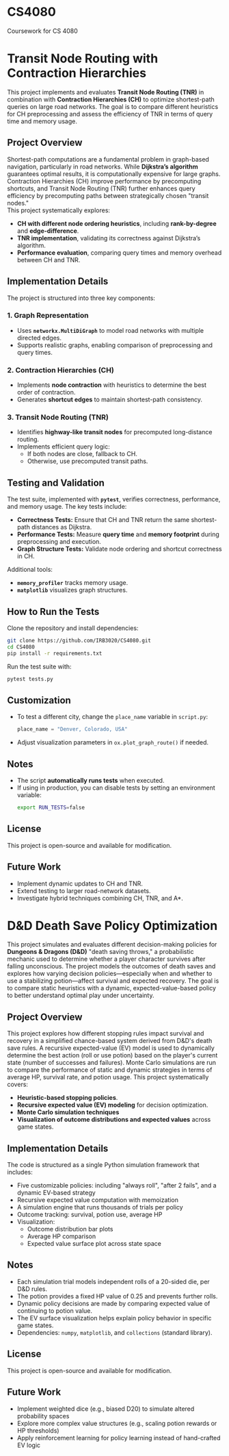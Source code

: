 # CS4080
Coursework for CS 4080

# **Transit Node Routing with Contraction Hierarchies**  
This project implements and evaluates **Transit Node Routing (TNR)** in combination with **Contraction Hierarchies (CH)** to optimize shortest-path queries on large road networks. The goal is to compare different heuristics for CH preprocessing and assess the efficiency of TNR in terms of query time and memory usage.  

## **Project Overview**  
Shortest-path computations are a fundamental problem in graph-based navigation, particularly in road networks. While **Dijkstra’s algorithm** guarantees optimal results, it is computationally expensive for large graphs. Contraction Hierarchies (CH) improve performance by precomputing shortcuts, and Transit Node Routing (TNR) further enhances query efficiency by precomputing paths between strategically chosen "transit nodes."  
This project systematically explores:  
- **CH with different node ordering heuristics**, including **rank-by-degree** and **edge-difference**.  
- **TNR implementation**, validating its correctness against Dijkstra’s algorithm.  
- **Performance evaluation**, comparing query times and memory overhead between CH and TNR.  

## **Implementation Details**  
The project is structured into three key components:  

### **1. Graph Representation**  
- Uses **`networkx.MultiDiGraph`** to model road networks with multiple directed edges.  
- Supports realistic graphs, enabling comparison of preprocessing and query times.  

### **2. Contraction Hierarchies (CH)**  
- Implements **node contraction** with heuristics to determine the best order of contraction.  
- Generates **shortcut edges** to maintain shortest-path consistency.  

### **3. Transit Node Routing (TNR)**  
- Identifies **highway-like transit nodes** for precomputed long-distance routing.  
- Implements efficient query logic:  
  - If both nodes are close, fallback to CH.  
  - Otherwise, use precomputed transit paths.  

## **Testing and Validation**  
The test suite, implemented with **`pytest`**, verifies correctness, performance, and memory usage. The key tests include:  

- **Correctness Tests:** Ensure that CH and TNR return the same shortest-path distances as Dijkstra.  
- **Performance Tests:** Measure **query time** and **memory footprint** during preprocessing and execution.  
- **Graph Structure Tests:** Validate node ordering and shortcut correctness in CH.  

Additional tools:  
- **`memory_profiler`** tracks memory usage.  
- **`matplotlib`** visualizes graph structures.  

## **How to Run the Tests**  
Clone the repository and install dependencies:  
```bash
git clone https://github.com/IRB3020/CS4080.git
cd CS4080
pip install -r requirements.txt
```  
Run the test suite with:  
```bash
pytest tests.py
```  

## Customization
- To test a different city, change the `place_name` variable in `script.py`:
  ```python
  place_name = "Denver, Colorado, USA"
  ```
- Adjust visualization parameters in `ox.plot_graph_route()` if needed.

## Notes
- The script **automatically runs tests** when executed.
- If using in production, you can disable tests by setting an environment variable:
  ```sh
  export RUN_TESTS=false
  ```

## License
This project is open-source and available for modification.

## **Future Work**  
- Implement dynamic updates to CH and TNR.  
- Extend testing to larger road-network datasets.  
- Investigate hybrid techniques combining CH, TNR, and A*.


# **D&D Death Save Policy Optimization**  
This project simulates and evaluates different decision-making policies for **Dungeons & Dragons (D&D)** "death saving throws," a probabilistic mechanic used to determine whether a player character survives after falling unconscious. The project models the outcomes of death saves and explores how varying decision policies—especially when and whether to use a stabilizing potion—affect survival and expected recovery. The goal is to compare static heuristics with a dynamic, expected-value-based policy to better understand optimal play under uncertainty.  

## **Project Overview**  
This project explores how different stopping rules impact survival and recovery in a simplified chance-based system derived from D&D's death save rules. A recursive expected-value (EV) model is used to dynamically determine the best action (roll or use potion) based on the player's current state (number of successes and failures). Monte Carlo simulations are run to compare the performance of static and dynamic strategies in terms of average HP, survival rate, and potion usage.
This project systematically covers:  
- **Heuristic-based stopping policies**.  
- **Recursive expected value (EV) modeling** for decision optimization.
- **Monte Carlo simulation techniques** 
- **Visualization of outcome distributions and expected values** across game states.  

## **Implementation Details**
The code is structured as a single Python simulation framework that includes:
- Five customizable policies: including "always roll", "after 2 fails", and a dynamic EV-based strategy
- Recursive expected value computation with memoization
- A simulation engine that runs thousands of trials per policy
- Outcome tracking: survival, potion use, average HP
- Visualization:
  - Outcome distribution bar plots
  - Average HP comparison
  - Expected value surface plot across state space

## Notes
- Each simulation trial models independent rolls of a 20-sided die, per D&D rules.
- The potion provides a fixed HP value of 0.25 and prevents further rolls.
- Dynamic policy decisions are made by comparing expected value of continuing to potion value.
- The EV surface visualization helps explain policy behavior in specific game states.
- Dependencies: `numpy`, `matplotlib`, and `collections` (standard library).

## License
This project is open-source and available for modification.

## Future Work
- Implement weighted dice (e.g., biased D20) to simulate altered probability spaces
- Explore more complex value structures (e.g., scaling potion rewards or HP thresholds)
- Apply reinforcement learning for policy learning instead of hand-crafted EV logic
